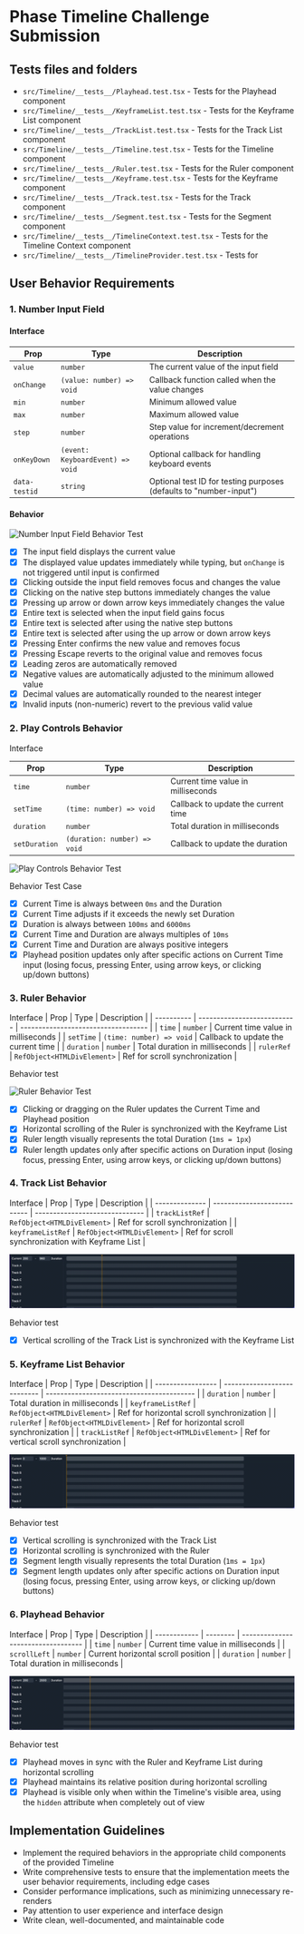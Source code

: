 # Phase Timeline Challenge Submission

<!-- ## Overview -->

<!-- Implement interactive features for a Timeline component. We will provide a basic Timeline component scaffold, and your task is to implement the functionality that meets the user behavior requirements outlined below.

![component-overview](./readme-assets/component-overview.jpg)

## Glossary

- **Timeline**: The main component that visually represents the duration of a sequence of events or changes over time.
- **Playhead**: The visual indicator that shows the current time position on the Timeline.
- **Current Time**: The specific time point indicated by the Playhead's position.
- **Duration**: The total length of time represented by the Timeline.
- **Ruler**: The component showing time measurements and increments along the Timeline.
- **Track**: A horizontal lane on the Timeline that can contain multiple Keyframes, often used to group related events or changes.
- **Track List**: The component that displays and manages multiple Tracks.
- **Keyframe**: A marked point on the Timeline representing a significant event, change, or state.
- **Keyframe List**: The component that shows the Keyframes across all Tracks, synchronized with the Ruler.
- **Segment**: The visual representation of the Timeline's duration in the Keyframe List. -->

## Tests files and folders


- `src/Timeline/__tests__/Playhead.test.tsx` - Tests for the Playhead component
- `src/Timeline/__tests__/KeyframeList.test.tsx` - Tests for the Keyframe List component
- `src/Timeline/__tests__/TrackList.test.tsx` - Tests for the Track List component
- `src/Timeline/__tests__/Timeline.test.tsx` - Tests for the Timeline component
- `src/Timeline/__tests__/Ruler.test.tsx` - Tests for the Ruler component
- `src/Timeline/__tests__/Keyframe.test.tsx` - Tests for the Keyframe component
- `src/Timeline/__tests__/Track.test.tsx` - Tests for the Track component
- `src/Timeline/__tests__/Segment.test.tsx` - Tests for the Segment component
- `src/Timeline/__tests__/TimelineContext.test.tsx` - Tests for the Timeline Context component
- `src/Timeline/__tests__/TimelineProvider.test.tsx` - Tests for 
  

## User Behavior Requirements

### 1. Number Input Field

#### Interface

| Prop          | Type                             | Description                                                        |
| ------------- | -------------------------------- | ------------------------------------------------------------------ |
| `value`       | `number`                         | The current value of the input field                               |
| `onChange`    | `(value: number) => void`        | Callback function called when the value changes                    |
| `min`         | `number`                         | Minimum allowed value                                              |
| `max`         | `number`                         | Maximum allowed value                                              |
| `step`        | `number`                         | Step value for increment/decrement operations                      |
| `onKeyDown`   | `(event: KeyboardEvent) => void` | Optional callback for handling keyboard events                     |
| `data-testid` | `string`                         | Optional test ID for testing purposes (defaults to "number-input") |

#### Behavior

![Number Input Field Behavior Test](https://github.com/kemojal/phase-timeline-challenge/blob/main/test-assets/gifs/01-input-test.gif?raw=true)

- [x] The input field displays the current value
- [x] The displayed value updates immediately while typing, but `onChange` is not triggered until input is confirmed
- [x] Clicking outside the input field removes focus and changes the value
- [x] Clicking on the native step buttons immediately changes the value
- [x] Pressing up arrow or down arrow keys immediately changes the value
- [x] Entire text is selected when the input field gains focus
- [x] Entire text is selected after using the native step buttons
- [x] Entire text is selected after using the up arrow or down arrow keys
- [x] Pressing Enter confirms the new value and removes focus
- [x] Pressing Escape reverts to the original value and removes focus
- [x] Leading zeros are automatically removed
- [x] Negative values are automatically adjusted to the minimum allowed value
- [x] Decimal values are automatically rounded to the nearest integer
- [x] Invalid inputs (non-numeric) revert to the previous valid value

### 2. Play Controls Behavior

Interface

| Prop          | Type                         | Description                         |
| ------------- | ---------------------------- | ----------------------------------- |
| `time`        | `number`                     | Current time value in milliseconds  |
| `setTime`     | `(time: number) => void`     | Callback to update the current time |
| `duration`    | `number`                     | Total duration in milliseconds      |
| `setDuration` | `(duration: number) => void` | Callback to update the duration     |

![Play Controls Behavior Test](https://github.com/kemojal/phase-timeline-challenge/blob/main/test-assets/gifs/02-play-controls-test.gif?raw=true)

Behavior Test Case

- [x] Current Time is always between `0ms` and the Duration
- [x] Current Time adjusts if it exceeds the newly set Duration
- [x] Duration is always between `100ms` and `6000ms`
- [x] Current Time and Duration are always multiples of `10ms`
- [x] Current Time and Duration are always positive integers
- [x] Playhead position updates only after specific actions on Current Time input (losing focus, pressing Enter, using arrow keys, or clicking up/down buttons)

### 3. Ruler Behavior

Interface
| Prop | Type | Description |
| ---------- | --------------------------- | ----------------------------------- |
| `time` | `number` | Current time value in milliseconds |
| `setTime` | `(time: number) => void` | Callback to update the current time |
| `duration` | `number` | Total duration in milliseconds |
| `rulerRef` | `RefObject<HTMLDivElement>` | Ref for scroll synchronization |

Behavior test

![Ruler Behavior Test](https://github.com/kemojal/phase-timeline-challenge/blob/main/test-assets/gifs/03-ruler-test.gif?raw=true)

- [x] Clicking or dragging on the Ruler updates the Current Time and Playhead position
- [x] Horizontal scrolling of the Ruler is synchronized with the Keyframe List
- [x] Ruler length visually represents the total Duration (`1ms = 1px`)
- [x] Ruler length updates only after specific actions on Duration input (losing focus, pressing Enter, using arrow keys, or clicking up/down buttons)

### 4. Track List Behavior

Interface
| Prop | Type | Description |
| -------------- | --------------------------- | ------------------------------ |
| `trackListRef` | `RefObject<HTMLDivElement>` | Ref for scroll synchronization |
| `keyframeListRef` | `RefObject<HTMLDivElement>` | Ref for scroll synchronization with Keyframe List |


![Track List Behavior Test](https://github.com/kemojal/phase-timeline-challenge/blob/main/test-assets/gifs/04-track-list-test.gif?raw=true)


Behavior test

- [x] Vertical scrolling of the Track List is synchronized with the Keyframe List

### 5. Keyframe List Behavior

Interface
| Prop | Type | Description |
| ----------------- | --------------------------- | ----------------------------------------- |
| `duration` | `number` | Total duration in milliseconds |
| `keyframeListRef` | `RefObject<HTMLDivElement>` | Ref for horizontal scroll synchronization |
| `rulerRef` | `RefObject<HTMLDivElement>` | Ref for horizontal scroll synchronization |
| `trackListRef` | `RefObject<HTMLDivElement>` | Ref for vertical scroll synchronization |

![Keyframe List Behavior Test](https://github.com/kemojal/phase-timeline-challenge/blob/main/test-assets/gifs/05-keyframe-list-test.gif?raw=true)

Behavior test

- [x] Vertical scrolling is synchronized with the Track List
- [x] Horizontal scrolling is synchronized with the Ruler
- [x] Segment length visually represents the total Duration (`1ms = 1px`)
- [x] Segment length updates only after specific actions on Duration input (losing focus, pressing Enter, using arrow keys, or clicking up/down buttons)

### 6. Playhead Behavior

Interface
| Prop | Type | Description |
| ------------ | -------- | ---------------------------------- |
| `time` | `number` | Current time value in milliseconds |
| `scrollLeft` | `number` | Current horizontal scroll position |
| `duration` | `number` | Total duration in milliseconds |

![Playhead Behavior Test](https://github.com/kemojal/phase-timeline-challenge/blob/main/test-assets/gifs/06-playhead-test.gif?raw=true)



Behavior test

- [x] Playhead moves in sync with the Ruler and Keyframe List during horizontal scrolling
- [x] Playhead maintains its relative position during horizontal scrolling
- [x] Playhead is visible only when within the Timeline's visible area, using the `hidden` attribute when completely out of view

## Implementation Guidelines

- Implement the required behaviors in the appropriate child components of the provided Timeline
- Write comprehensive tests to ensure that the implementation meets the user behavior requirements, including edge cases
- Consider performance implications, such as minimizing unnecessary re-renders
- Pay attention to user experience and interface design
- Write clean, well-documented, and maintainable code
